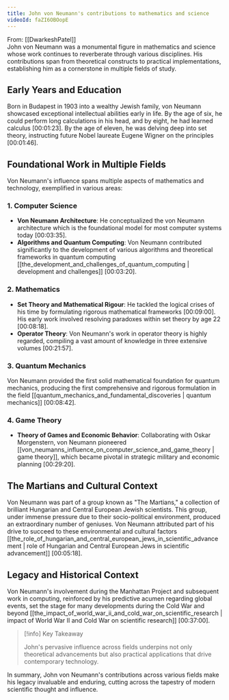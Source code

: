 ```yaml
---
title: John von Neumann's contributions to mathematics and science
videoId: faZI6OBOopE
---
```


From: [[DwarkeshPatel]] <br/> 
John von Neumann was a monumental figure in mathematics and science whose work continues to reverberate through various disciplines. His contributions span from theoretical constructs to practical implementations, establishing him as a cornerstone in multiple fields of study.

## Early Years and Education

Born in Budapest in 1903 into a wealthy Jewish family, von Neumann showcased exceptional intellectual abilities early in life. By the age of six, he could perform long calculations in his head, and by eight, he had learned calculus <a class="yt-timestamp" data-t="00:01:23">[00:01:23]</a>. By the age of eleven, he was delving deep into set theory, instructing future Nobel laureate Eugene Wigner on the principles <a class="yt-timestamp" data-t="00:01:46">[00:01:46]</a>.

## Foundational Work in Multiple Fields

Von Neumann's influence spans multiple aspects of mathematics and technology, exemplified in various areas:

### 1. **Computer Science**

- **Von Neumann Architecture**: He conceptualized the von Neumann architecture which is the foundational model for most computer systems today <a class="yt-timestamp" data-t="00:03:35">[00:03:35]</a>.
- **Algorithms and Quantum Computing**: Von Neumann contributed significantly to the development of various algorithms and theoretical frameworks in quantum computing [[the_development_and_challenges_of_quantum_computing | development and challenges]] <a class="yt-timestamp" data-t="00:03:20">[00:03:20]</a>.

### 2. **Mathematics**

- **Set Theory and Mathematical Rigour**: He tackled the logical crises of his time by formulating rigorous mathematical frameworks <a class="yt-timestamp" data-t="00:09:00">[00:09:00]</a>. His early work involved resolving paradoxes within set theory by age 22 <a class="yt-timestamp" data-t="00:08:18">[00:08:18]</a>.
- **Operator Theory**: Von Neumann's work in operator theory is highly regarded, compiling a vast amount of knowledge in three extensive volumes <a class="yt-timestamp" data-t="00:21:57">[00:21:57]</a>.

### 3. **Quantum Mechanics**

Von Neumann provided the first solid mathematical foundation for quantum mechanics, producing the first comprehensive and rigorous formulation in the field [[quantum_mechanics_and_fundamental_discoveries | quantum mechanics]] <a class="yt-timestamp" data-t="00:08:42">[00:08:42]</a>.

### 4. **Game Theory**

- **Theory of Games and Economic Behavior**: Collaborating with Oskar Morgenstern, von Neumann pioneered [[von_neumanns_influence_on_computer_science_and_game_theory | game theory]], which became pivotal in strategic military and economic planning <a class="yt-timestamp" data-t="00:29:20">[00:29:20]</a>.

## The Martians and Cultural Context

Von Neumann was part of a group known as "The Martians," a collection of brilliant Hungarian and Central European Jewish scientists. This group, under immense pressure due to their socio-political environment, produced an extraordinary number of geniuses. Von Neumann attributed part of his drive to succeed to these environmental and cultural factors [[the_role_of_hungarian_and_central_european_jews_in_scientific_advancement | role of Hungarian and Central European Jews in scientific advancement]] <a class="yt-timestamp" data-t="00:05:18">[00:05:18]</a>.

## Legacy and Historical Context

Von Neumann's involvement during the Manhattan Project and subsequent work in computing, reinforced by his predictive acumen regarding global events, set the stage for many developments during the Cold War and beyond [[the_impact_of_world_war_ii_and_cold_war_on_scientific_research | impact of World War II and Cold War on scientific research]] <a class="yt-timestamp" data-t="00:37:00">[00:37:00]</a>.

> [!info] Key Takeaway
> 
> John's pervasive influence across fields underpins not only theoretical advancements but also practical applications that drive contemporary technology.

In summary, John von Neumann's contributions across various fields make his legacy invaluable and enduring, cutting across the tapestry of modern scientific thought and influence.
